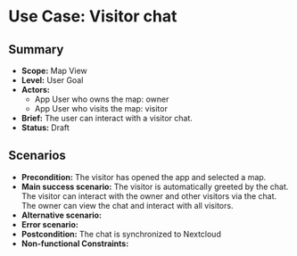 # Use Case: Visitor chat

## Summary

- **Scope:** Map View
- **Level:** User Goal
- **Actors:** 
  - App User who owns the map: owner
  - App User who visits the map: visitor
- **Brief:** The user can interact with a visitor chat.
- **Status:** Draft

## Scenarios

- **Precondition:**
  The visitor has opened the app and selected a map.
- **Main success scenario:**
  The visitor is automatically greeted by the chat. 
  The visitor can interact with the owner and other visitors via the chat.
  The owner can view the chat and interact with all visitors.
- **Alternative scenario:**
- **Error scenario:**
- **Postcondition:**
  The chat is synchronized to Nextcloud
- **Non-functional Constraints:**
